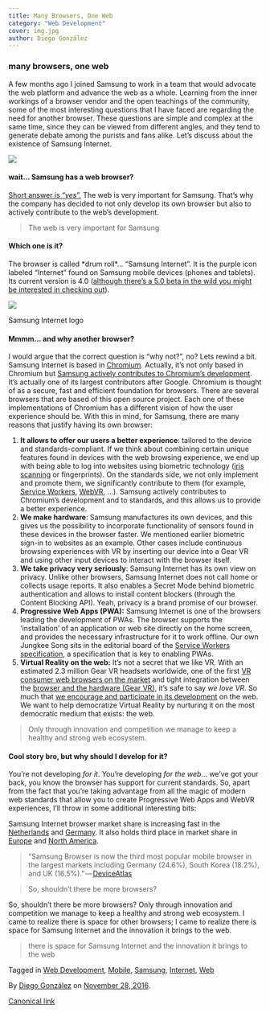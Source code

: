 ```yaml
---
title: Many Browsers, One Web
category: "Web Development"
cover: img.jpg
author: Diego González
---
```


### many browsers, one web

A few months ago I joined Samsung to work in a team that would advocate the web platform and advance the web as a whole. Learning from the inner workings of a browser vendor and the open teachings of the community, some of the most interesting questions that I have faced are regarding the need for another browser. These questions are simple and complex at the same time, since they can be viewed from different angles, and they tend to generate debate among the purists and fans alike. Let’s discuss about the existence of Samsung Internet.

![](https://cdn-images-1.medium.com/max/800/1*DvSs6N4i3Qnu9Wk2jYyA_A.png)

#### wait… Samsung has a web browser?

[Short answer is “_yes_”.](https://medium.com/@torgo/the-big-browser-you-haven-t-heard-of-yet-481a1b48517b#.24s1bao2c) The web is very important for Samsung. That’s why the company has decided to not only develop its own browser but also to actively contribute to the web’s development.

> The web is very important for Samsung

#### Which one is it?

The browser is called \*drum roll\*… “Samsung Internet”. It is the purple icon labeled “Internet” found on Samsung mobile devices (phones and tablets). Its current version is 4.0 ([although there’s a 5.0 beta in the wild you might be interested in checking out](https://medium.com/samsung-internet-dev/beta-d0f988fb77fb#.w5p9rwgpg)).

![](https://cdn-images-1.medium.com/max/800/1*wBzqmScsT1UpimGtQgoxag.png)

Samsung Internet logo

#### Mmmm… and why another browser?

I would argue that the correct question is “why not?”, no? Lets rewind a bit. Samsung Internet is based in [Chromium](https://www.chromium.org/Home). Actually, it’s not only based in Chromium but [Samsung actively contributes to Chromium’s development](https://bugs.chromium.org/p/chromium/issues/list?can=2&q=owner%3Asamsung). It’s actually one of its largest contributors after Google. Chromium is thought of as a secure, fast and efficient foundation for browsers. There are several browsers that are based of this open source project. Each one of these implementations of Chromium has a different vision of how the user experience should be. With this in mind, for Samsung, there are many reasons that justify having its own browser:

1.  **It allows to offer our users a better experience**: tailored to the device and standards-compliant. If we think about combining certain unique features found in devices with the web browsing experience, we end up with being able to log into websites using biometric technology ([iris scanning](https://medium.com/samsung-internet-dev/iris-scanning-comes-to-the-web-516b40063622#.xnefvkybg) or fingerprints). On the standards side, we not only implement and promote them, we significantly contribute to them (for example, [Service Workers](https://www.w3.org/TR/service-workers/), [WebVR](https://medium.com/samsung-internet-dev/w3c-webvr-workshop-follow-up-bcfe6558ccba#.6owckzq3j), …). Samsung actively contributes to Chromium’s development and to standards, and this allows us to provide a better experience.
2.  **We make hardware**: Samsung manufactures its own devices, and this gives us the possibility to incorporate functionality of sensors found in these devices in the browser faster. We mentioned earlier biometric sign-in to websites as an example. Other cases include continuous browsing experiences with VR by inserting our device into a Gear VR and using other input devices to interact with the browser itself.
3.  **We take privacy very seriously**: Samsung Internet has its own view on privacy. Unlike other browsers, Samsung Internet does not call home or collects usage reports. It also enables a Secret Mode behind biometric authentication and allows to install content blockers (through the Content Blocking API). Yeah, privacy is a brand promise of our browser.
4.  **Progressive Web Apps (PWA):** Samsung Internet is one of the browsers leading the development of PWAs. The browser supports the ‘installation’ of an application or web site directly on the home screen, and provides the necessary infrastructure for it to work offline. Our own Jungkee Song sits in the editorial board of the [Service Workers specification](http://www.w3.org/TR/service-workers/), a specification that is key to enabling PWAs.
5.  **Virtual Reality on the web:** It’s not a secret that we like VR. With an estimated 2.3 million Gear VR headsets worldwide, one of the first [VR consumer web browsers on the market](https://www.oculus.com/experiences/gear-vr/849609821813454/) and tight integration between the [browser and the hardware (Gear VR),](https://docs.google.com/presentation/d/1kicYHeVf-dd7hrkN1XNSKUydcSxAiUxqBo2jyqlZIhg/edit#slide=id.p4) it’s safe to say _we love VR_. So much that [we encourage and participate in its development](https://www.w3.org/2016/06/vr-workshop/report.html) on the web. We want to help democratize Virtual Reality by nurturing it on the most democratic medium that exists: the web.

> Only through innovation and competition we manage to keep a healthy and strong web ecosystem.

#### Cool story bro, but why should I develop for it?

You’re not developing _for it_. You’re developing _for the web_… we’ve got your back, you know the browser has support for current standards. So, apart from the fact that you’re taking advantage from all the magic of modern web standards that allow you to create Progressive Web Apps and WebVR experiences, I’ll throw in some additional interesting bits:

Samsung Internet browser market share is increasing fast in the [Netherlands](http://gs.statcounter.com/#mobile_browser-NL-monthly-201603-201609) and [Germany](http://gs.statcounter.com/#mobile_browser-DE-monthly-201603-201609). It also holds third place in market share in [Europe](http://gs.statcounter.com/#mobile_browser-eu-monthly-201603-201609) and [North America](http://gs.statcounter.com/#mobile_browser-na-monthly-201603-201609).

> “Samsung Browser is now the third most popular mobile browser in the largest markets including Germany (24.6%), South Korea (18.2%), and UK (16.5%).” — [DeviceAtlas](https://deviceatlas.com/blog/most-used-mobile-browsers-q3-2016)

> So, shouldn’t there be more browsers?

So, shouldn’t there be more browsers? Only through innovation and competition we manage to keep a healthy and strong web ecosystem. I came to realize there is space for other browsers; I came to realize there is space for Samsung Internet and the innovation it brings to the web.

> there is space for Samsung Internet and the innovation it brings to the web

Tagged in [Web Development](https://medium.com/tag/web-development), [Mobile](https://medium.com/tag/mobile), [Samsung](https://medium.com/tag/samsung), [Internet](https://medium.com/tag/internet), [Web](https://medium.com/tag/web)

By [Diego González](https://medium.com/@diekus) on [November 28, 2016](https://medium.com/p/21730352afbc).

[Canonical link](https://medium.com/@diekus/many-browsers-one-web-21730352afbc)
